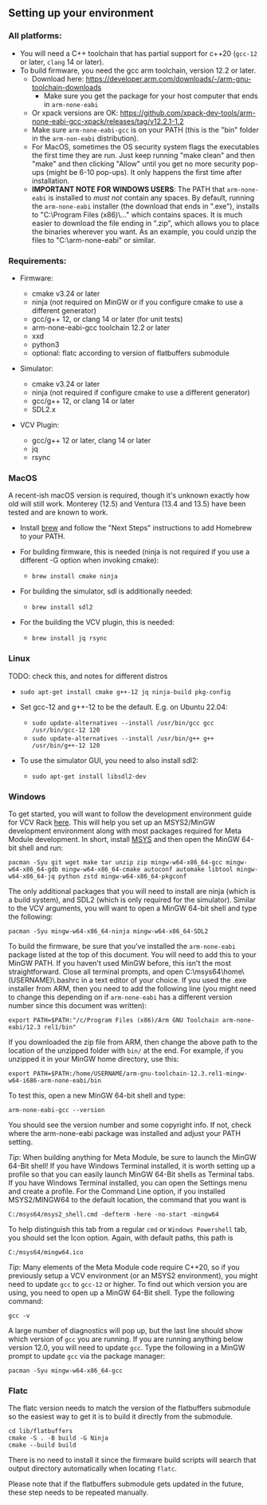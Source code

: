 ## Setting up your environment

### All platforms:
- You will need a C++ toolchain that has partial support for c++20 (`gcc-12` or later, `clang` 14 or later).
- To build firmware, you need the gcc arm toolchain, version 12.2 or later.
  - Download here: https://developer.arm.com/downloads/-/arm-gnu-toolchain-downloads
    - Make sure you get the package for your host computer that ends in `arm-none-eabi`
  - Or xpack versions are OK: https://github.com/xpack-dev-tools/arm-none-eabi-gcc-xpack/releases/tag/v12.2.1-1.2
  - Make sure `arm-none-eabi-gcc` is on your PATH (this is the "bin" folder in
    the `arm-non-eabi` distribution).
  - For MacOS, sometimes the OS security system flags the executables the first
    time they are run. Just keep running "make clean" and then "make" and then
    clicking "Allow" until you get no more security pop-ups (might be 6-10
    pop-ups). It only happens the first time after installation.
  - **IMPORTANT NOTE FOR WINDOWS USERS**: The PATH that `arm-none-eabi` is
    installed to *must not* contain any spaces. By default, running the
    `arm-none-eabi` installer (the download that ends in ".exe"), installs to
    "C:\Program Files (x86)\\..." which contains spaces. It is much easier to
    download the file ending in ".zip", which allows you to place the
    binaries wherever you want. As an example, you could unzip the files to
    "C:\arm-none-eabi" or similar.


### Requirements:

- Firmware:
  - cmake v3.24 or later
  - ninja (not required on MinGW or if you configure cmake to use a different generator) 
  - gcc/g++ 12, or clang 14 or later (for unit tests)
  - arm-none-eabi-gcc toolchain 12.2 or later
  - xxd
  - python3
  - optional: flatc according to version of flatbuffers submodule

- Simulator:
  - cmake v3.24 or later
  - ninja (not required if configure cmake to use a different generator)
  - gcc/g++ 12, or clang 14 or later
  - SDL2.x

- VCV Plugin:
  - gcc/g++ 12 or later, clang 14 or later
  - jq
  - rsync

### MacOS

A recent-ish macOS version is required, though it's unknown exactly how old will still work.
Monterey (12.5) and Ventura (13.4 and 13.5) have been tested and are known to work.

 - Install [brew](https://brew.sh) and follow the "Next Steps" instructions to add Homebrew to your PATH.

 - For building firmware, this is needed (ninja is not required if you use a different -G option when invoking cmake):
   - `brew install cmake ninja`

 - For building the simulator, sdl is additionally needed:
   - `brew install sdl2`

 - For the building the VCV plugin, this is needed:
   - `brew install jq rsync`

### Linux

TODO: check this, and notes for different distros

 - `sudo apt-get install cmake g++-12 jq ninja-build pkg-config`
 - Set gcc-12 and g++-12 to be the default. E.g. on Ubuntu 22.04: 
   - `sudo update-alternatives --install /usr/bin/gcc gcc /usr/bin/gcc-12 120`
   - `sudo update-alternatives --install /usr/bin/g++ g++ /usr/bin/g++-12 120`

 - To use the simulator GUI, you need to also install sdl2:
   - `sudo apt-get install libsdl2-dev`

 
### Windows

To get started, you will want to follow the development environment guide for
VCV Rack [here](https://vcvrack.com/manual/Building#Windows). This will help
you set up an MSYS2/MinGW development environment along with most packages
required for Meta Module development. In short, install [MSYS](http://www.msys2.org/)
and then open the MinGW 64-bit shell and run:

```
pacman -Syu git wget make tar unzip zip mingw-w64-x86_64-gcc mingw-w64-x86_64-gdb mingw-w64-x86_64-cmake autoconf automake libtool mingw-w64-x86_64-jq python zstd mingw-w64-x86_64-pkgconf
```

The only additional packages that you will need to install are ninja (which is
a build system), and SDL2 (which is only required for the simulator). Similar
to the VCV arguments, you will want to open a MinGW 64-bit shell and type the
following:

```
pacman -Syu mingw-w64-x86_64-ninja mingw-w64-x86_64-SDL2

```

To build the firmware, be sure that you've installed the `arm-none-eabi`
package listed at the top of this document. You will need to add this to your
MinGW PATH. If you haven't used MinGW before, this isn't the most
straightforward. Close all terminal prompts, and open
C:\msys64\home\\(USERNAME)\\.bashrc in a text editor of your choice. If you
used the .exe installer from ARM, then you need
to add the following line (you might need to change this depending on if
`arm-none-eabi` has a different version number since this document was
written):

```
export PATH=$PATH:"/c/Program Files (x86)/Arm GNU Toolchain arm-none-eabi/12.3 rel1/bin"
```

If you downloaded the zip file from ARM, then change the above path to the 
location of the unzipped folder with `bin/` at the end. For example, if you
unzipped it in your MinGW home directory, use this:

```
export PATH=$PATH:/home/USERNAME/arm-gnu-toolchain-12.3.rel1-mingw-w64-i686-arm-none-eabi/bin
```

To test this, open a new MinGW 64-bit shell and type:

```
arm-none-eabi-gcc --version
```

You should see the version number and some copyright info. If not, check where
the arm-none-eabi package was installed and adjust your PATH setting.

*Tip*: When building anything for Meta Module, be sure to launch the MinGW 64-Bit
shell! If you have Windows Terminal installed, it is worth setting up a profile
so that you can easily launch MinGW 64-Bit shells as Terminal tabs. If you have
Windows Terminal installed, you can open the Settings menu and create a
profile. For the Command Line option, if you installed MSYS2/MINGW64 to the
default location, the command that you want is 

```
C:/msys64/msys2_shell.cmd -defterm -here -no-start -mingw64
```

To help distinguish this tab from a regular `cmd` or `Windows Powershell` tab,
you should set the Icon option. Again, with default paths, this path is

```
C:/msys64/mingw64.ico
```

*Tip*: Many elements of the Meta Module code require C++20, so if you previously setup
a VCV environment (or an MSYS2 environment), you might need to update `gcc` to
`gcc-12` or higher. To find out which version you are using, you need to open
up a MinGW 64-Bit shell. Type the following command:

```
gcc -v
```

A large number of diagnostics will pop up, but the last line should show which
version of `gcc` you are running. If you are running anything below version
12.0, you will need to update `gcc`. Type the following in a MinGW prompt to
update `gcc` via the package manager:

```
pacman -Syu mingw-w64-x86_64-gcc
```

### Flatc

The flatc version needs to match the version of the flatbuffers submodule so the easiest way to get it
is to build it directly from the submodule.

```
cd lib/flatbuffers
cmake -S . -B build -G Ninja
cmake --build build
```

There is no need to install it since the firmware build scripts will search that output directory automatically
when locating `flatc`.

Please note that if the flatbuffers submodule gets updated in the future, these step needs to be repeated manually.
